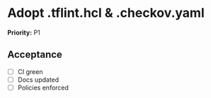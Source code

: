 # Adopt .tflint.hcl & .checkov.yaml
**Priority:** P1

## Acceptance
<!-- This checklist should be completed by the ticket owner -->
- [ ] CI green
- [ ] Docs updated
- [ ] Policies enforced
